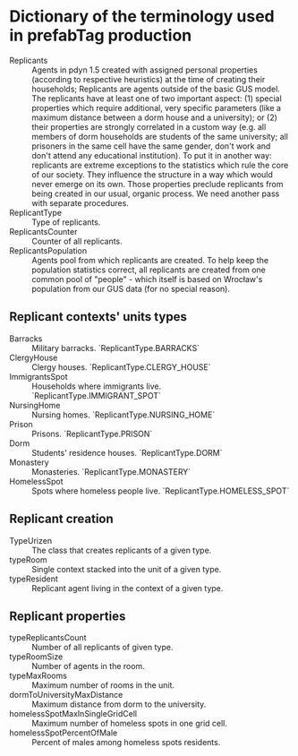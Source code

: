 # Dictionary of the terminology used in prefabTag production

<dl>
    <dt>Replicants</dt>
        <dd>Agents in pdyn 1.5 created with assigned personal properties (according to respective heuristics) at the time of creating their households; Replicants are agents outside of the basic GUS model. 
        The replicants have at least one of two important aspect:
            (1) special properties which require additional, very specific parameters (like a maximum distance between a dorm house and a university); or (2) their properties are strongly correlated in a custom way (e.g. all members of dorm households are students of the same university; all prisoners in the same cell have the same gender, don't work and don't attend any educational institution).   
        To put it in another way: replicants are extreme exceptions to the statistics which rule the core of our society. They influence the structure in a way which would never emerge on its own. Those properties preclude replicants from being created in our usual, organic process. We need another pass with separate procedures.</dd>
    <dt>ReplicantType</dt>
        <dd>Type of replicants.</dd>
    <dt>ReplicantsCounter</dt>
        <dd>Counter of all replicants.</dd>
    <dt>ReplicantsPopulation</dt>
        <dd>Agents pool from which replicants are created. To help keep the population statistics correct, all replicants are created from one common pool  of "people" - which itself is based on Wrocław's population from our GUS data (for no special reason).</dd>
</dl>

## Replicant contexts' units types

<dl>
    <dt>Barracks</dt>
        <dd>Military barracks. `ReplicantType.BARRACKS`</dd>
    <dt>ClergyHouse</dt>
        <dd>Clergy houses. `ReplicantType.CLERGY_HOUSE`</dd>
    <dt>ImmigrantsSpot</dt>
        <dd>Households where immigrants live. `ReplicantType.IMMIGRANT_SPOT`</dd>
    <dt>NursingHome</dt>
        <dd>Nursing homes. `ReplicantType.NURSING_HOME`</dd>
    <dt>Prison</dt>
        <dd>Prisons. `ReplicantType.PRISON`</dd>
    <dt>Dorm</dt>
        <dd>Students' residence houses. `ReplicantType.DORM`</dd>
    <dt>Monastery</dt>
        <dd>Monasteries. `ReplicantType.MONASTERY`</dd>
    <dt>HomelessSpot</dt>
        <dd>Spots where homeless people live. `ReplicantType.HOMELESS_SPOT`</dd>
</dl>

## Replicant creation

<dl>
    <dt>TypeUrizen</dt>
        <dd>The class that creates replicants of a given type.</dd>
    <dt>typeRoom</dt>
        <dd>Single context stacked into the unit of a given type.</dd>
    <dt>typeResident</dt>
        <dd>Replicant agent living in the context of a given type.</dd>
</dl>

## Replicant properties 
<dl>
    <dt>typeReplicantsCount</dt>
        <dd>Number of all replicants of given type.</dd>
    <dt>typeRoomSize</dt>
        <dd>Number of agents in the room.</dd>
    <dt>typeMaxRooms</dt>
        <dd>Maximum number of rooms in the unit.</dd>
    <dt>dormToUniversityMaxDistance</dt>
        <dd>Maximum distance from dorm to the university.</dd>
    <dt>homelessSpotMaxInSingleGridCell</dt>
        <dd>Maximum number of homeless spots in one grid cell.</dd>
    <dt>homelessSpotPercentOfMale</dt>
        <dd>Percent of males among homeless spots residents.</dd>
</dl>
